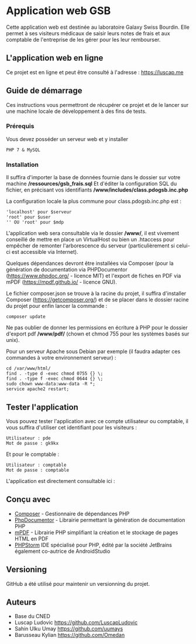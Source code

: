﻿# Application web GSB

Cette application web est destinée au laboratoire Galaxy Swiss Bourdin. Elle permet à ses visiteurs médicaux de saisir leurs notes de frais et aux comptable de l'entreprise de les gérer pour les leur rembourser.

## L'application web en ligne
Ce projet est en ligne et peut être consulté à l'adresse : https://luscap.me
## Guide de démarrage
Ces instructions vous permettront de récupérer ce projet et de le lancer sur une machine locale de développement à des fins de tests.

### Prérequis

Vous devez posséder un serveur web et y installer

```
PHP 7 & MySQL
```

### Installation

Il suffira d'importer la base de données fournie dans le dossier sur votre machine  **/ressources/gsb_frais.sql**
Et d'éditer la configuration SQL du fichier, en précisant vos identifiants **/www/includes/class.pdogsb.inc.php**

La configuration locale la plus commune pour class.pdogsb.inc.php est :

```
'localhost' pour $serveur
'root' pour $user
'' OU 'root' pour $mdp
```
L'application web sera consultable via le dossier **/www/**, il est vivement conseillé de mettre en place un VirtualHost ou bien un .htaccess pour empêcher de remonter l'arborescence du serveur (particulièrement si celui-ci est accessible via Internet).

Quelques dépendances devront être installées via Composer (pour la génération de documentation via PHPDocumentor (https://www.phpdoc.org/ - licence MIT) et l'export de fiches en PDF via mPDF (https://mpdf.github.io/ - licence GNU).

Le fichier composer.json se trouve à la racine du projet, il suffira d'installer Composer (https://getcomposer.org/) et de se placer dans le dossier racine du projet pour enfin lancer la commande :

```
composer update
```

Ne pas oublier de donner les permissions en écriture à PHP pour le dossier d'export pdf **/www/pdf/** (chown et chmod 755 pour les systèmes basés sur unix).

Pour un serveur Apache sous Debian par exemple (il faudra adapter ces commandes à votre environnement serveur) :

```
cd /var/www/html/
find . -type d -exec chmod 0755 {} \;
find . -type f -exec chmod 0644 {} \;
sudo chown www-data:www-data -R *;
service apache2 restart;
```

## Tester l'application

Vous pouvez tester l'application avec ce compte utilisateur ou comptable, il vous suffira d'utiliser cet identifiant pour les visiteurs :
```
Utilisateur : pde
Mot de passe : gk9kx
```
Et pour le comptable :

```
Utilisateur : comptable
Mot de passe : comptable
```

L'application est directement consultable ici : 

## Conçu avec

* [Composer](https://getcomposer.org/) - Gestionnaire de dépendances PHP
* [PhpDocumentor](https://www.phpdoc.org/) - Librairie permettant la génération de documentation PHP
* [mPDF](https://mpdf.github.io/) - Librairie PHP simplifiant la création et le stockage de pages HTML en PDF
* [PHPStorm](https://www.jetbrains.com/phpstorm/) IDE spécialisé pour PHP, édité par la société JetBrains également co-autrice de AndroidStudio

## Versioning

GitHub a été utilisé pour maintenir un versionning du projet.

## Auteurs
* Base du CNED
* Luscap Ludovic https://github.com/LuscapLudovic
* Sahin Ulku Umay https://github.com/uumays
* Barusseau Kylian https://github.com/Omedan
